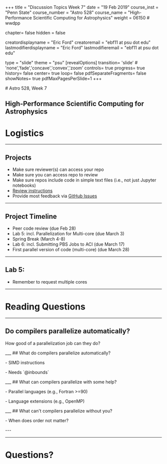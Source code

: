 +++
title = "Discussion Topics Week 7"
date = "19 Feb 2019"
course_inst = "Penn State"
course_number = "Astro 528"
course_name = "High-Performance Scientific Computing for Astrophysics"
weight = 06150  # wwdpp

chapter= false
hidden = false

creatordisplayname = "Eric Ford"
creatoremail = "ebf11 at psu dot edu"
lastmodifierdisplayname = "Eric Ford"
lastmodifieremail = "ebf11 at psu dot edu"

type = "slide"
theme = "psu"
[revealOptions]
transition= 'slide' # 'none','fade','concave','convex','zoom'
controls= true
progress= true
history= false
center= true
loop= false
pdfSeparateFragments= false
showNotes= true
pdfMaxPagesPerSlide=1
+++

<revealjs theme="psu" transition="slide" controls="true" progress="true" history="false" center="false" loop="false" pdfSeparateFragments="false" showNotes="true" pdfMaxPagesPerSlide="1" >
# Astro 528, Week 7

High-Performance Scientific Computing for Astrophysics
---
# Logistics
___
## Projects
- Make sure reviewer(s) can access your repo
- Make sure you can access repo to review
- Make sure repos include code in simple text files (i.e., not just Jupyter notebooks)
- [Review instructions](/project/code_reviews)
- Provide most feedback via [GitHub Issues](https://guides.github.com/features/issues/)
___
## Project Timeline
- Peer code review (due Feb 28)
- Lab 5: incl. Parallelization for Multi-core (due March 3)
- Spring Break (March 4-8)
- Lab 6: incl. Submitting PBS Jobs to ACI (due March 17)
- First parallel version of code (multi-core) (due March 28)
___
## Lab 5:
- Remember to request multiple cores
---
# Reading Questions
___
## Do compilers parallelize automatically?
<p class="fragment">How good of a parallelization job can they do?</p>
___
## What do compilers parallelize automatically?
<p class="fragment">- SIMD instructions</p>
<p class="fragment">- Needs `@inbounds`</p>
___
## What can compilers parallelize with some help?
<p class="fragment">- Parallel languages (e.g., Fortran >=90)</p>
<p class="fragment">- Language extensions (e.g., OpenMP)</p>
___
## What can't compilers parallelize without you?
<p class="fragment">- When does order not matter?</p>
---



---
# Questions?
</revealjs>
